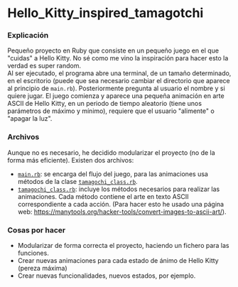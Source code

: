 # Hello_Kitty_inspired_tamagotchi

### **Explicación**

Pequeño proyecto en Ruby que consiste en un pequeño juego en el que "cuidas" a Hello Kitty. No sé como me vino la inspiración para hacer esto la verdad es super random.  
Al ser ejecutado, el programa abre una terminal, de un tamaño determinado, en el escritorio (puede que sea necesario cambiar el directorio que aparece al principio de `main.rb`). Posteriormente pregunta al usuario el nombre y si quiere jugar. El juego comienza y aparece una pequeña animación en arte ASCII de Hello Kitty, en un periodo de tiempo aleatorio (tiene unos parámetros de máximo y mínimo), requiere que el usuario "alimente" o "apagar la luz".  

### **Archivos**

Aunque no es necesario, he decidido modularizar el proyecto (no de la forma más eficiente). Existen dos archivos:
- [`main.rb`](Files/main.rb): se encarga del flujo del juego, para las animaciones usa métodos de la clase [`tamagochi_class.rb`](Files/tamagochi_class.rb).
- [`tamagochi_class.rb`](Files/tamagochi_class.rb): incluye los métodos necesarios para realizar las animaciones. Cada método contiene el arte en texto ASCII correspondiente a cada acción. (Para hacer esto he usado una página web: https://manytools.org/hacker-tools/convert-images-to-ascii-art/).

### **Cosas por hacer**

- Modularizar de forma correcta el proyecto, haciendo un fichero para las funciones.
- Crear nuevas animaciones para cada estado de ánimo de Hello Kitty (pereza máxima)
- Crear nuevas funcionalidades, nuevos estados, por ejemplo.
